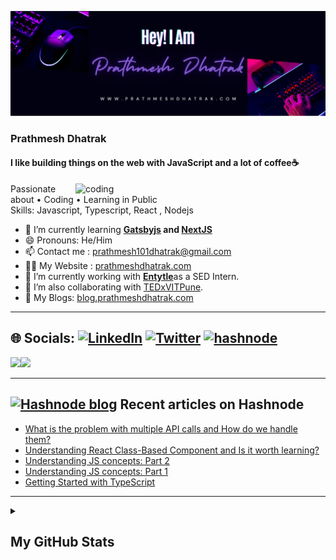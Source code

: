 [![MasterHead](https://github.com/Prathmesh-Dhatrak/Prathmesh-Dhatrak/blob/main/profile_hearder_img.png)](https://github.com/Prathmesh-Dhatrak)
###  Prathmesh Dhatrak

#### I like building things on the web with JavaScript and a lot of coffee☕
<img align="right" alt="coding" width="400" src="https://www.careerguide.com/career/wp-content/uploads/2021/08/Full-Stack-Developer-1.gif">
Passionate about • Coding • Learning in Public <br>
Skills: Javascript, Typescript, React , Nodejs

- 🌱 I’m currently learning **[Gatsbyjs](https://www.gatsbyjs.com/) and [NextJS](https://nextjs.org/)**
- 😄 Pronouns: He/Him 
- 📫 Contact me : [prathmesh101dhatrak@gmail.com](mailto:prathmesh101dhatrak@gmail.com)
- 👨‍💻 My Website : [prathmeshdhatrak.com](https://prathmeshdhatrak.com)
- 🔭 I’m currently working with [**Entytle**](https://entytle.com/)as a SED Intern.
- 👯 I’m also collaborating with [TEDxVITPune](https://github.com/TEDxVITPune2022).
- 👋 My Blogs: [blog.prathmeshdhatrak.com](https://blog.prathmeshdhatrak.com)

---

## 🌐 Socials: [![LinkedIn](https://img.shields.io/badge/LinkedIn-%230077B5.svg?logo=linkedin&logoColor=white)](https://www.linkedin.com/in/prathmesh-dhatrak/) [![Twitter](https://img.shields.io/badge/Twitter-%231DA1F2.svg?logo=Twitter&logoColor=white)](https://twitter.com/Prathmesh007_SD) [![hashnode](http://img.shields.io/badge/-Hashnode-2962ff?style=flat&logo=hashnode&logoColor=white)](https://hashnode.com/@prathmesh-dhatrak)

<a href="https://twitter.com/Prathmesh007_SD" target="_blank" rel="noreferrer"><img
src="https://img.shields.io/twitter/follow/Prathmesh007_SD?logo=twitter&style=for-the-badge&color=0891b2&labelColor=1c1917"
/></a><a href="https://www.github.com/Arindam200" target="_blank" rel="noreferrer"><img
src="https://img.shields.io/github/followers/Prathmesh-Dhatrak?logo=github&style=for-the-badge&color=0891b2&labelColor=1c1917" /></a>

 

---
## <a href="https://blog.prathmeshdhatrak.com/"><img src="https://github.com/Arindam200/Arindam200/blob/main/CDyAuTy75.png" title="Hashnode" alt="Hashnode blog" width="25"/></a> Recent articles on Hashnode

<!-- BLOG-POST-LIST:START -->
- [What is the problem with multiple API calls and How do we handle them?](https://blog.prathmeshdhatrak.com/multiple-api-calls-in-react)
- [Understanding React Class-Based Component 
and Is it worth learning?](https://blog.prathmeshdhatrak.com/understanding-react-class-based-component)
- [Understanding JS concepts: Part 2](https://blog.prathmeshdhatrak.com/understanding-js-concepts-part-2)
- [Understanding JS concepts: Part 1](https://blog.prathmeshdhatrak.com/understanding-js-concepts-part-1)
- [Getting Started with TypeScript](https://blog.prathmeshdhatrak.com/getting-started-with-typescript)
<!-- BLOG-POST-LIST:END -->
---

<details>

<summary><h2>My GitHub Stats</h2></summary>

<div align = "center">

<h2>My GitHub Stats<img src="https://github.githubassets.com/images/spinners/octocat-spinner-64.gif"/></h2>

</div>


<div align="center">
<table>
<tr>
<td width="45%">
<a href="http://www.github.com/Arindam200"><img src="https://github-readme-stats.vercel.app/api?username=Prathmesh-Dhatrak&show_icons=true&hide=&count_private=true&title_color=0891b2&text_color=ffffff&icon_color=0891b2&bg_color=1c1917&hide_border=true&show_icons=true" alt="Arindam200's GitHub stats" /></a> 

</td>
<td width="45%">
 <a href="http://www.github.com/Arindam200"><img src="https://github-readme-streak-stats.herokuapp.com/?user=Prathmesh-Dhatrak&stroke=ffffff&background=1c1917&ring=0891b2&fire=0891b2&currStreakNum=ffffff&currStreakLabel=0891b2&sideNums=ffffff&sideLabels=ffffff&dates=ffffff&hide_border=true" /></a>
 
</table>
</div>
</td>
</tr>


---

<a href="http://www.github.com/v"><img src="https://activity-graph.herokuapp.com/graph?username=Prathmesh-Dhatrak&bg_color=1c1917&color=ffffff&line=0891b2&point=ffffff&area_color=1c1917&area=true&hide_border=true&custom_title=GitHub%20Commits%20Graph" alt="GitHub Commits Graph" /></a>

---
</details>
